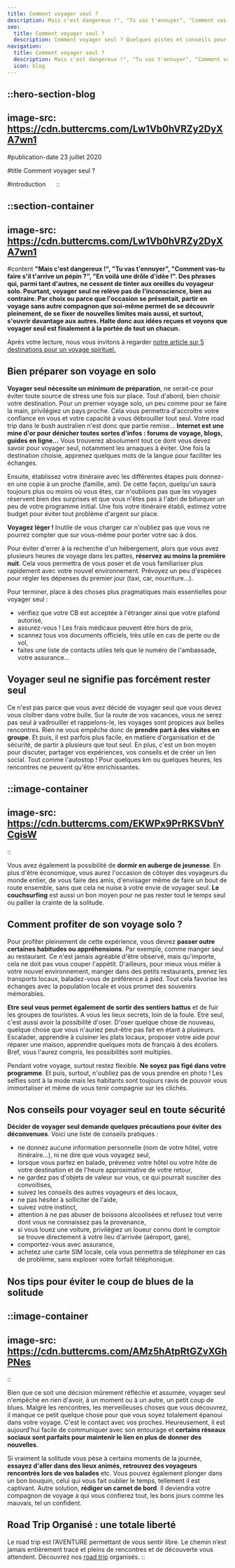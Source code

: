 ```yaml
---
title: Comment voyager seul ?
description: Mais c'est dangereux !", "Tu vas t'ennuyer", "Comment vas-tu faire s'il t'arrive un pépin ?", "En voilà une drôle d'idée !". Des phrases qui, parmi tant d'autres, ne cessent de tinter aux oreilles du voyageur solo. Pourtant, voyager seul ne relève pas de l'inconscience, bien au contraire. Par choix ou parce que l'occasion se présentait, partir en voyage sans autre compagnon que soi-même permet de se découvrir pleinement, de se fixer de nouvelles limites mais aussi, et surtout, s'ouvrir davantage aux autres. Halte donc aux idées reçues et voyons que voyager seul est finalement à la portée de tout un chacun.
seo:
  title: Comment voyager seul ?
  description: Comment voyager seul ? Quelques pistes et conseils pour en faire une expérience enrichissante.
navigation:
  title: Comment voyager seul ?
  description: Mais c'est dangereux !", "Tu vas t'ennuyer", "Comment vas-tu faire s'il t'arrive un pépin ?", "En voilà une drôle d'idée !". Des phrases qui, parmi tant d'autres, ne cessent de tinter aux oreilles du voyageur solo. Pourtant, voyager seul ne relève pas de l'inconscience, bien au contraire. Par choix ou parce que l'occasion se présentait, partir en voyage sans autre compagnon que soi-même permet de se découvrir pleinement, de se fixer de nouvelles limites mais aussi, et surtout, s'ouvrir davantage aux autres. Halte donc aux idées reçues et voyons que voyager seul est finalement à la portée de tout un chacun.
  icon: blog
---
```


::hero-section-blog
---
image-src: https://cdn.buttercms.com/Lw1Vb0hVRZy2DyXA7wn1
---
#publication-date
23 juillet 2020

#title
Comment voyager seul ?

#introduction
    
::

::section-container
---
image-src: https://cdn.buttercms.com/Lw1Vb0hVRZy2DyXA7wn1
---
#content
**"Mais c'est dangereux !", "Tu vas t'ennuyer", "Comment vas-tu faire s'il t'arrive un pépin ?", "En voilà une drôle d'idée !". Des phrases qui, parmi tant d'autres, ne cessent de tinter aux oreilles du voyageur solo. Pourtant, voyager seul ne relève pas de l'inconscience, bien au contraire. Par choix ou parce que l'occasion se présentait, partir en voyage sans autre compagnon que soi-même permet de se découvrir pleinement, de se fixer de nouvelles limites mais aussi, et surtout, s'ouvrir davantage aux autres. Halte donc aux idées reçues et voyons que voyager seul est finalement à la portée de tout un chacun.**

Après votre lecture, nous vous invitons à regarder [notre article sur 5 destinations pour un voyage spirituel.](https://odysway.com/top-5-destinations-voyage-spirituel)

## Bien préparer son voyage en solo

**Voyager seul nécessite un minimum de préparation**, ne serait-ce pour éviter toute source de stress une fois sur place. Tout d'abord, bien choisir votre destination. Pour un premier voyage solo, un peu comme pour se faire la main, privilégiez un pays proche. Cela vous permettra d'accroître votre confiance en vous et votre capacité à vous débrouiller tout seul. Votre road trip dans le bush australien n'est donc que partie remise... **Internet est une mine d'or pour dénicher toutes sortes d'infos : forums de voyage, blogs, guides en ligne…** Vous trouverez absolument tout ce dont vous devez savoir pour voyager seul, notamment les arnaques à éviter. Une fois la destination choisie, apprenez quelques mots de la langue pour faciliter les échanges.

Ensuite, établissez votre itinéraire avec les différentes étapes puis donnez-en une copie à un proche (famille, ami). De cette façon, quelqu'un saura toujours plus ou moins où vous êtes, car n'oublions pas que les voyages réservent bien des surprises et que vous n'êtes pas à l'abri de bifurquer un peu de votre programme initial. Une fois votre itinéraire établi, estimez votre budget pour éviter tout problème d'argent sur place.

**Voyagez léger !** Inutile de vous charger car n'oubliez pas que vous ne pourrez compter que sur vous-même pour porter votre sac à dos.

Pour éviter d'errer à la recherche d'un hébergement, alors que vous avez plusieurs heures de voyage dans les pattes, **réservez au moins la première nuit**. Cela vous permettra de vous poser et de vous familiariser plus rapidement avec votre nouvel environnement. Prévoyez un peu d'espèces pour régler les dépenses du premier jour (taxi, car, nourriture…).

Pour terminer, place à des choses plus pragmatiques mais essentielles pour voyager seul :

*   vérifiez que votre CB est acceptée à l'étranger ainsi que votre plafond autorisé,
*   assurez-vous ! Les frais médicaux peuvent être hors de prix,
*   scannez tous vos documents officiels, très utile en cas de perte ou de vol,
*   faites une liste de contacts utiles tels que le numéro de l'ambassade, votre assurance…

## Voyager seul ne signifie pas forcément rester seul

Ce n'est pas parce que vous avez décidé de voyager seul que vous devez vous cloîtrer dans votre bulle. Sur la route de vos vacances, vous ne serez pas seul à vadrouiller et rappelons-le, les voyages sont propices aux belles rencontres. Rien ne vous empêche donc de **prendre part à des visites en groupe**. Et puis, il est parfois plus facile, en matière d'organisation et de sécurité, de partir à plusieurs que tout seul. En plus, c'est un bon moyen pour discuter, partager vos expériences, vos conseils et de créer un lien social. Tout comme l'autostop ! Pour quelques km ou quelques heures, les rencontres ne peuvent qu'être enrichissantes.

::image-container
---
image-src: https://cdn.buttercms.com/EKWPx9PrRKSVbnYCgisW
---
::

Vous avez également la possibilité de **dormir en auberge de jeunesse**. En plus d'être économique, vous aurez l'occasion de côtoyer des voyageurs du monde entier, de vous faire des amis, d'envisager même de faire un bout de route ensemble, sans que cela ne nuise à votre envie de voyager seul. **Le couchsurfing** est aussi un bon moyen pour ne pas rester tout le temps seul ou pallier la crainte de la solitude.

## Comment profiter de son voyage solo ?  

Pour profiter pleinement de cette expérience, vous devrez **passer outre certaines habitudes ou appréhensions**. Par exemple, comme manger seul au restaurant. Ce n'est jamais agréable d'être observé, mais qu'importe, cela ne doit pas vous couper l'appétit. D'ailleurs, pour mieux vous mêler à votre nouvel environnement, manger dans des petits restaurants, prenez les transports locaux, baladez-vous de préférence à pied. Tout cela favorise les échanges avec la population locale et vous promet des souvenirs mémorables.

**Etre seul vous permet également de sortir des sentiers battus** et de fuir les groupes de touristes. A vous les lieux secrets, loin de la foule. Etre seul, c'est aussi avoir la possibilité d'oser. D'oser quelque chose de nouveau, quelque chose que vous n'auriez peut-être pas fait en étant à plusieurs. Escalader, apprendre à cuisiner les plats locaux, proposer votre aide pour réparer une maison, apprendre quelques mots de français à des écoliers. Bref, vous l'aurez compris, les possibilités sont multiples.

Pendant votre voyage, surtout restez flexible. **Ne soyez pas figé dans votre programme**. Et puis, surtout, n'oubliez pas de vous prendre en photo ! Les selfies sont à la mode mais les habitants sont toujours ravis de pouvoir vous immortaliser et même de vous tenir compagnie sur les clichés.   

## Nos conseils pour voyager seul en toute sécurité

**Décider de voyager seul demande quelques précautions pour éviter des déconvenues**. Voici une liste de conseils pratiques :  

*   ne donnez aucune information personnelle (nom de votre hôtel, votre itinéraire…), ni ne dire que vous voyagez seul,
*   lorsque vous partez en balade, prévenez votre hôtel ou votre hôte de votre destination et de l'heure approximative de votre retour,
*   ne gardez pas d'objets de valeur sur vous, ce qui pourrait susciter des convoitises,
*   suivez les conseils des autres voyageurs et des locaux,
*   ne pas hésiter à solliciter de l'aide,
*   suivez votre instinct,
*   attention à ne pas abuser de boissons alcoolisées et refusez tout verre dont vous ne connaissez pas la provenance,
*   si vous louez une voiture, privilégiez un loueur connu dont le comptoir se trouve directement à votre lieu d'arrivée (aéroport, gare),
*   comportez-vous avec assurance,
*   achetez une carte SIM locale, cela vous permettra de téléphoner en cas de problème, sans exploser votre forfait téléphonique.

## Nos tips pour éviter le coup de blues de la solitude

::image-container
---
image-src: https://cdn.buttercms.com/AMz5hAtpRtGZvXGhPNes
---
::

Bien que ce soit une décision mûrement réfléchie et assumée, voyager seul n'empêche en rien d'avoir, à un moment ou à un autre, un petit coup de blues. Malgré les rencontres, les merveilleuses choses que vous découvrez, il manque ce petit quelque chose pour que vous soyez totalement épanoui dans votre voyage. C'est le contact avec vos proches. Heureusement, il est aujourd'hui facile de communiquer avec son entourage et **certains réseaux sociaux sont parfaits pour maintenir le lien en plus de donner des nouvelles**.

Si vraiment la solitude vous pèse à certains moments de la journée, **essayez d'aller dans des lieux animés, retrouvez des voyageurs rencontrés lors de vos balades** etc. Vous pouvez également plonger dans un bon bouquin, celui qui vous fait oublier le temps, tellement il est captivant. Autre solution, **rédiger un carnet de bord**. Il deviendra votre compagnon de voyage à qui vous confierez tout, les bons jours comme les mauvais, tel un confident.

## Road Trip Organisé : une totale liberté

Le road trip est l’AVENTURE permettant de vous sentir libre. Le chemin n’est jamais entièrement tracé et pleins de rencontres et de découverte vous attendent. Découvrez nos [road trip](https://odysway.com/thematiques/road-trip-organise) organisés.
::
